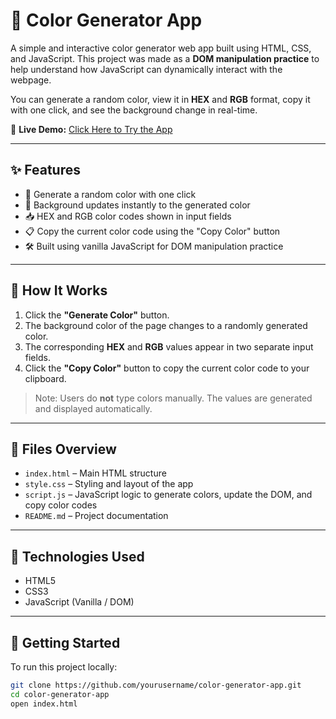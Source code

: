 # 🎨 Color Generator App

A simple and interactive color generator web app built using HTML, CSS, and JavaScript. This project was made as a **DOM manipulation practice** to help understand how JavaScript can dynamically interact with the webpage.

You can generate a random color, view it in **HEX** and **RGB** format, copy it with one click, and see the background change in real-time.

🔗 **Live Demo:** [Click Here to Try the App](https://zihaddevvault.github.io/Color-Generator-App)  


---

## ✨ Features

- 🔘 Generate a random color with one click
- 🎨 Background updates instantly to the generated color
- 📥 HEX and RGB color codes shown in input fields
- 📋 Copy the current color code using the "Copy Color" button
- 🛠️ Built using vanilla JavaScript for DOM manipulation practice

---

## 🧪 How It Works

1. Click the **"Generate Color"** button.
2. The background color of the page changes to a randomly generated color.
3. The corresponding **HEX** and **RGB** values appear in two separate input fields.
4. Click the **"Copy Color"** button to copy the current color code to your clipboard.

> Note: Users do **not** type colors manually. The values are generated and displayed automatically.

---

## 📁 Files Overview

- `index.html` – Main HTML structure
- `style.css` – Styling and layout of the app
- `script.js` – JavaScript logic to generate colors, update the DOM, and copy color codes
- `README.md` – Project documentation

---

## 🧰 Technologies Used

- HTML5
- CSS3
- JavaScript (Vanilla / DOM)

---

## 🚀 Getting Started

To run this project locally:

```bash
git clone https://github.com/yourusername/color-generator-app.git
cd color-generator-app
open index.html
